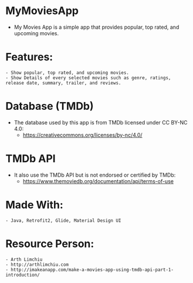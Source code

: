 # MyMoviesApp

  - My Movies App is a simple app that provides popular, top rated, and upcoming movies.


# Features:
	- Show popular, top rated, and upcoming movies.
	- Show Details of every selected movies such as genre, ratings, release date, summary, trailer, and reviews.


# Database (TMDb)
  - The database used by this app is from TMDb licensed under CC BY-NC 4.0:
	- https://creativecommons.org/licenses/by-nc/4.0/

# TMDb API
  - It also use the TMDb API but is not endorsed or certified by TMDb:
	- https://www.themoviedb.org/documentation/api/terms-of-use


# Made With:
	- Java, Retrofit2, Glide, Material Design UI

# Resource Person: 
	- Arth Limchiu
	- http://arthlimchiu.com
	- http://imakeanapp.com/make-a-movies-app-using-tmdb-api-part-1-introduction/

